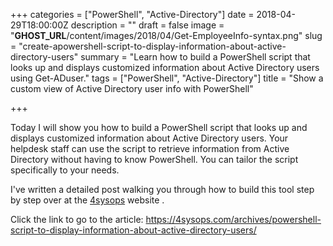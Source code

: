 +++
categories = ["PowerShell", "Active-Directory"]
date = 2018-04-29T18:00:00Z
description = ""
draft = false
image = "__GHOST_URL__/content/images/2018/04/Get-EmployeeInfo-syntax.png"
slug = "create-apowershell-script-to-display-information-about-active-directory-users"
summary = "Learn how to build a PowerShell script that looks up and displays customized information about Active Directory users using Get-ADuser."
tags = ["PowerShell", "Active-Directory"]
title = "Show a custom view of Active Directory user info with PowerShell"

+++


Today I will show you how to build a PowerShell script that looks up and displays customized information about Active Directory users. Your helpdesk staff can use the script to retrieve information from Active Directory without having to know PowerShell. You can tailor the script specifically to your needs.

I've written a detailed post walking you through how to build this tool step by step over at the [4sysops](https://4sysops.com/archives/powershell-script-to-display-information-about-active-directory-users/) website .

Click the link to go to the article:
https://4sysops.com/archives/powershell-script-to-display-information-about-active-directory-users/

